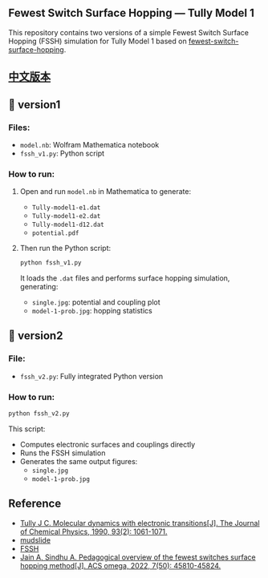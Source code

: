 ## Fewest Switch Surface Hopping — Tully Model 1

This repository contains two versions of a simple Fewest Switch Surface Hopping (FSSH) simulation for Tully Model 1 based on [fewest-switch-surface-hopping](https://github.com/Paul-St-Young/fewest-switch-surface-hopping).

## **[中文版本](https://www.misaraty.com/2025-05-06_%E6%9C%80%E5%B0%8F%E9%9D%A2%E8%B7%B3%E8%B7%83%E6%B3%95/)**

## 📁 version1

### Files:
- `model.nb`: Wolfram Mathematica notebook
- `fssh_v1.py`: Python script

### How to run:
1. Open and run `model.nb` in Mathematica to generate:
   - `Tully-model1-e1.dat`
   - `Tully-model1-e2.dat`
   - `Tully-model1-d12.dat`
   - `potential.pdf`

2. Then run the Python script:
   ```bash
   python fssh_v1.py
   ```
   It loads the `.dat` files and performs surface hopping simulation, generating:
   - `single.jpg`: potential and coupling plot
   - `model-1-prob.jpg`: hopping statistics

## 📁 version2

### File:
- `fssh_v2.py`: Fully integrated Python version

### How to run:
```bash
python fssh_v2.py
```
This script:
- Computes electronic surfaces and couplings directly
- Runs the FSSH simulation
- Generates the same output figures:
  - `single.jpg`
  - `model-1-prob.jpg`

## Reference
- [Tully J C. Molecular dynamics with electronic transitions[J]. The Journal of Chemical Physics, 1990, 93(2): 1061-1071.](https://xuv.scs.illinois.edu/chem540/GroupProjects/Benke_Hammer_SourcePaper1.pdf)
- [mudslide](https://github.com/smparker/mudslide)
- [FSSH](https://github.com/binggu56/FSSH)
- [Jain A, Sindhu A. Pedagogical overview of the fewest switches surface hopping method[J]. ACS omega, 2022, 7(50): 45810-45824.](https://pubs.acs.org/doi/10.1021/acsomega.2c04843)
